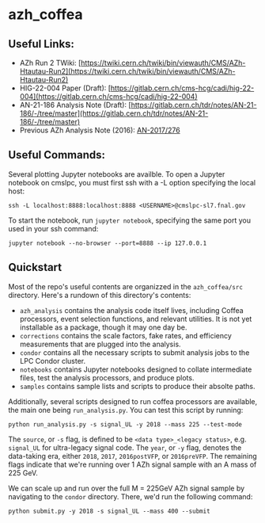 # azh_coffea

## Useful Links:
- AZh Run 2 TWiki: [https://twiki.cern.ch/twiki/bin/viewauth/CMS/AZh-Htautau-Run2](https://twiki.cern.ch/twiki/bin/viewauth/CMS/AZh-Htautau-Run2)
- HIG-22-004 Paper (Draft): [https://gitlab.cern.ch/cms-hcg/cadi/hig-22-004](https://gitlab.cern.ch/cms-hcg/cadi/hig-22-004)
- AN-21-186 Analysis Note (Draft): [https://gitlab.cern.ch/tdr/notes/AN-21-186/-/tree/master](https://gitlab.cern.ch/tdr/notes/AN-21-186/-/tree/master)
- Previous AZh Analysis Note (2016): [AN-2017/276](https://cms.cern.ch/iCMS/jsp/db_notes/noteInfo.jsp?cmsnoteid=CMS%20AN-2021/186)


## Useful Commands:
Several plotting Jupyter notebooks are availble. To open a Jupyter notebook on cmslpc, you must first ssh with a -L option specifying the local host: 

```ssh -L localhost:8888:localhost:8888 <USERNAME>@cmslpc-sl7.fnal.gov```

To start the notebook, run `jupyter notebook`, specifying the same port you used in your ssh command:

```jupyter notebook --no-browser --port=8888 --ip 127.0.0.1```


## Quickstart
Most of the repo's useful contents are organizzed in the `azh_coffea/src` directory. Here's a rundown of this directory's contents:
- `azh_analysis` contains the analysis code itself lives, including Coffea processors, event selection functions, and relevant utilities. It is not yet installable as a package, though it may one day be. 
- `corrections` contains the scale factors, fake rates, and efficiency measurements that are plugged into the analysis. 
- `condor` contains all the necessary scripts to submit analysis jobs to the LPC Condor cluster.
- `notebooks` contains Jupyter notebooks designed to collate intermediate files, test the analysis processors, and produce plots.
- `samples` contains sample lists and scripts to produce their absolte paths. 

Additionally, several scripts designed to run coffea processors are available, the main one being `run_analysis.py`. You can test this script by running:

```python run_analysis.py -s signal_UL -y 2018 --mass 225 --test-mode```

The `source`, or `-s` flag, is defined to be `<data type>_<legacy status>`, e.g. `signal_UL` for ultra-legacy signal code. The `year`, or `-y` flag, denotes the data-taking era, either `2018`, `2017`, `2016postVFP`, or `2016preVFP`. The remaining flags indicate that we're running over 1 AZh signal sample with an A mass of 225 GeV. 

We can scale up and run over the full M = 225GeV AZh signal sample by navigating to the `condor` directory. There, we'd run the following command:

```python submit.py -y 2018 -s signal_UL --mass 400 --submit``` 

